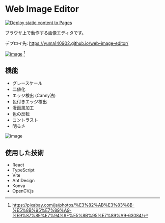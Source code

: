 # Web Image Editor

[![Deploy static content to Pages](https://github.com/yuma140902/web-image-editor/actions/workflows/deploy.yml/badge.svg)](https://github.com/yuma140902/web-image-editor/actions/workflows/deploy.yml)

ブラウザ上で動作する画像エディタです。

デプロイ先: <https://yuma140902.github.io/web-image-editor/>

[![image](https://github.com/yuma140902/web-image-editor/assets/23431077/91b2e738-ec06-45e5-8049-36316663a491)](https://yuma140902.github.io/web-image-editor/) [^1]

[^1]: <https://pixabay.com/ja/photos/%E3%82%AB%E3%83%8B-%E5%8B%95%E7%89%A9-%E9%87%8E%E7%94%9F%E5%8B%95%E7%89%A9-63084/>

## 機能

- グレースケール
- 二値化
- エッジ検出 (Canny法)
- 色付きエッジ検出
- 漫画風加工
- 色の反転
- コントラスト
- 明るさ

![image](https://github.com/yuma140902/web-image-editor/assets/23431077/3b951920-7039-415a-ba7c-5fb1ea74d466)


## 使用した技術

- React
- TypeScript
- Vite
- Ant Design
- Konva
- OpenCV.js
